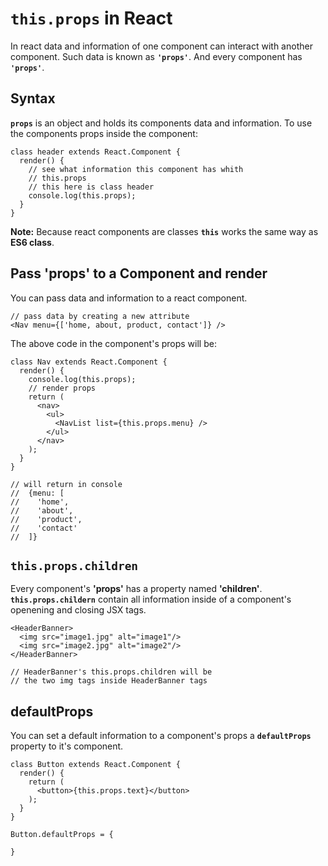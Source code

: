 # `this.props` in React

In react data and information of one component can interact with another component. Such data is known as __`'props'`__. And every component has __`'props'`__.

## Syntax

__`props`__ is an object and holds its components data and information. To use the components props inside the component:

```JS
class header extends React.Component {
  render() {
    // see what information this component has whith
    // this.props
    // this here is class header
    console.log(this.props);
  }
}
```
__Note:__ Because react components are classes __`this`__ works the same way as __ES6 class__.

## Pass 'props' to a Component and render

You can pass data and information to a react component.

```JS
// pass data by creating a new attribute
<Nav menu={['home, about, product, contact']} />
```

The above code in the component's props will be:

```JS
class Nav extends React.Component {
  render() {
    console.log(this.props);
    // render props
    return (
      <nav>
        <ul>
          <NavList list={this.props.menu} />
        </ul>
      </nav>
    );
  }
}

// will return in console
//  {menu: [
//    'home',
//    'about',
//    'product',
//    'contact'
//  ]}
```

## `this.props.children`

Every component's __'props'__ has a property named __'children'__. __`this.props.childern`__ contain all information inside of a component's openening and closing JSX tags.

```JS
<HeaderBanner>
  <img src="image1.jpg" alt="image1"/>
  <img src="image2.jpg" alt="image2"/>
</HeaderBanner>

// HeaderBanner's this.props.children will be
// the two img tags inside HeaderBanner tags
```

## defaultProps

You can set a default information to a component's props a __`defaultProps`__ property to it's component.

```JS
class Button extends React.Component {
  render() {
    return (
      <button>{this.props.text}</button>
    );
  }
}

Button.defaultProps = {

}
```